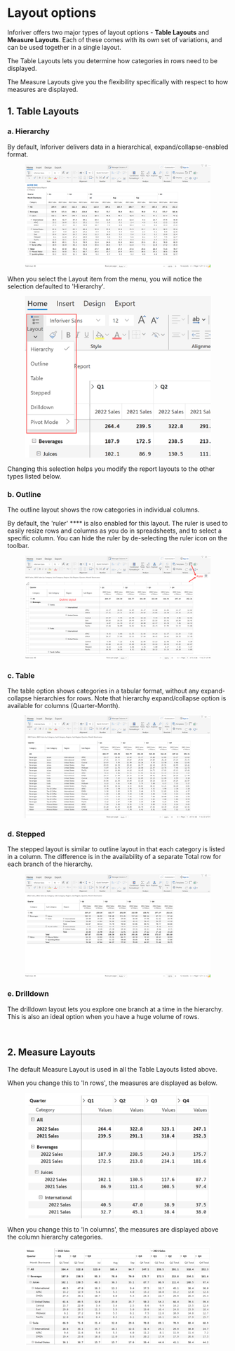 # Layout options

Inforiver offers two major types of layout options - **Table Layouts** and **Measure Layouts**. Each of these comes with its own set of variations, and can be used together in a single layout.&#x20;

The Table Layouts lets you determine how categories in rows need to be displayed.&#x20;

The Measure Layouts give you the flexibility specifically with respect to how measures are displayed.&#x20;

## 1. Table Layouts

### a. Hierarchy

By default, Inforiver delivers data in a hierarchical, expand/collapse-enabled format.

<figure><img src="../../.gitbook/assets/inforiver-navigation-layout-hierarchy.png" alt=""><figcaption></figcaption></figure>

&#x20;When you select the Layout item from the menu, you will notice the selection defaulted to 'Hierarchy'.



<figure><img src="../../.gitbook/assets/inforiver-navigation-layout-menu.png" alt=""><figcaption></figcaption></figure>

Changing this selection helps you modify the report layouts to the other types listed below.

### b. Outline

The outline layout shows the row categories in individual columns.&#x20;

By default, the 'ruler' **** is also enabled for this layout. The ruler is used to easily resize rows and columns as you do in spreadsheets, and to select a specific column. You can hide the ruler by de-selecting the ruler icon on the toolbar.

<figure><img src="../../.gitbook/assets/inforiver-navigation-layout-outline.png" alt=""><figcaption></figcaption></figure>

### c. Table

The table option shows categories in a tabular format, without any expand-collapse hierarchies for rows. Note that hierarchy expand/collapse option is available for columns (Quarter-Month).&#x20;

<figure><img src="../../.gitbook/assets/inforiver-navigation-layout-table.png" alt=""><figcaption></figcaption></figure>

### d. Stepped

The stepped layout is similar to outline layout in that each category is listed in a column. The difference is in the availability of a separate Total row for each branch of the hierarchy.

<figure><img src="../../.gitbook/assets/inforiver-navigation-layout-stepped.png" alt=""><figcaption></figcaption></figure>

### e. Drilldown

The drilldown layout lets you explore one branch at a time in the hierarchy. This is also an ideal option when you have a huge volume of rows.

<figure><img src="../../.gitbook/assets/inforiver-navigation-layout-drilldown.gif" alt=""><figcaption></figcaption></figure>

## 2. Measure Layouts

The default Measure Layout is used in all the Table Layouts listed above.&#x20;

When you change this to 'In rows', the measures are displayed as below.&#x20;

<figure><img src="../../.gitbook/assets/inforiver-navigation-layout-measures-in-rows.png" alt=""><figcaption></figcaption></figure>

When you change this to 'In columns', the measures are displayed above the column hierarchy categories.&#x20;

<figure><img src="../../.gitbook/assets/inforiver-navigation-layout-measures-in-columns.png" alt=""><figcaption></figcaption></figure>

